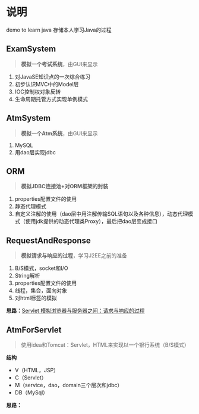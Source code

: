 # 说明
demo to learn java
存储本人学习Java的过程

## ExamSystem
> **模拟一个考试系统**，由GUI来显示
1. 对JavaSE知识点的一次综合练习
2. 初步认识MVC中的Model层
3. IOC控制权对象反转
4. 生命周期托管方式实现单例模式


## AtmSystem
> **模拟一个Atm系统**，由GUI来显示
1. MySQL
2. 用dao层实现jdbc


## ORM
> **模拟JDBC连接池+对ORM框架的封装**
1. properties配置文件的使用
2. 静态代理模式
3. 自定义注解的使用（dao层中用注解传输SQL语句以及各种信息），动态代理模式（使用jdk提供的动态代理类Proxy），最后把dao层变成接口


## RequestAndResponse
> **模拟请求与响应的过程**，学习J2EE之前的准备
1. B/S模式，socket和I/O
2. String解析
3. properties配置文件的使用
4. 线程，集合，面向对象
5. 对html标签的模拟

**思路：**[Servlet 模拟浏览器与服务器之间：请求与响应的过程](https://juejin.im/post/5d85ebd1f265da03b76b5cdf)

## AtmForServlet
> 使用idea和Tomcat：Servlet，HTML来实现以一个银行系统（B/S模式）

**结构**
- V（HTML，JSP）
- C（Servlet）
- M（service，dao，domain三个层次和jdbc）
- DB（MySql）

**思路：**
